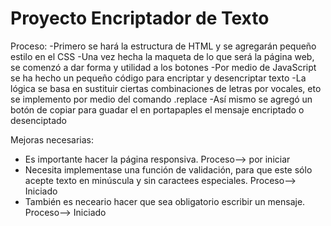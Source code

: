 <h1>Proyecto Encriptador de Texto</h1>

Proceso:
-Primero se hará la estructura de HTML y se agregarán pequeño estilo en el CSS
-Una vez hecha la maqueta de lo que será la página web, se comenzó a dar forma y utilidad a los botones
-Por medio de JavaScript se ha hecho un pequeño código para encriptar y desencriptar texto
-La lógica se basa en sustituir ciertas combinaciones de letras por vocales, eto se implemento por medio del comando .replace
-Así mismo se agregó un botón de copiar para guadar el en portapaples el mensaje encriptado o desenciptado


Mejoras necesarias:
- Es importante hacer la página responsiva. Proceso--> por iniciar
- Necesita implementase una función de validación, para que este sólo acepte texto en minúscula y sin caractees especiales. Proceso--> Iniciado
- También es neceario hacer que sea obligatorio escribir un mensaje. Proceso--> Iniciado
